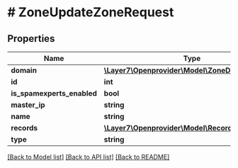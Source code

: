 # # ZoneUpdateZoneRequest

## Properties

Name | Type | Description | Notes
------------ | ------------- | ------------- | -------------
**domain** | [**\Layer7\Openprovider\Model\ZoneDomain[]**](ZoneDomain.md) |  | [optional]
**id** | **int** |  | [optional]
**is_spamexperts_enabled** | **bool** |  | [optional]
**master_ip** | **string** |  | [optional]
**name** | **string** |  | [optional]
**records** | [**\Layer7\Openprovider\Model\RecordZoneRecord[]**](RecordZoneRecord.md) |  | [optional]
**type** | **string** |  | [optional]

[[Back to Model list]](../../README.md#models) [[Back to API list]](../../README.md#endpoints) [[Back to README]](../../README.md)
